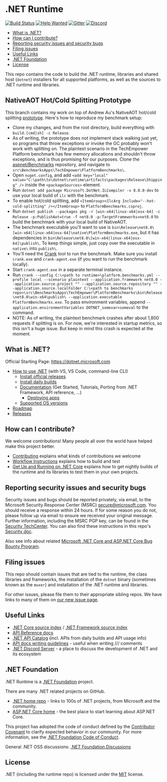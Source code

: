 # .NET Runtime

[![Build Status](https://dev.azure.com/dnceng-public/public/_apis/build/status/dotnet/runtime/runtime?branchName=main)](https://dev.azure.com/dnceng-public/public/_build/latest?definitionId=129&branchName=main)
[![Help Wanted](https://img.shields.io/github/issues/dotnet/runtime/help%20wanted?style=flat-square&color=%232EA043&label=help%20wanted)](https://github.com/dotnet/runtime/labels/help%20wanted)
[![Gitter](https://badges.gitter.im/Join%20Chat.svg)](https://gitter.im/dotnet/runtime)
[![Discord](https://img.shields.io/discord/732297728826277939?style=flat-square&label=Discord&logo=discord&logoColor=white&color=7289DA)](https://aka.ms/dotnet-discord)

* [What is .NET?](#what-is-net)
* [How can I contribute?](#how-can-i-contribute)
* [Reporting security issues and security bugs](#reporting-security-issues-and-security-bugs)
* [Filing issues](#filing-issues)
* [Useful Links](#useful-links)
* [.NET Foundation](#net-foundation)
* [License](#license)

This repo contains the code to build the .NET runtime, libraries and shared host (`dotnet`) installers for
all supported platforms, as well as the sources to .NET runtime and libraries.

## NativeAOT Hot/Cold Splitting Prototype
This branch contains my work on top of Andrew Au's NativeAOT hot/cold splitting [prototype](https://github.com/cshung/runtimelab/tree/private/bring-up-nativeaot). Here's how to reproduce my benchmark setup:
* Clone my changes, and from the root directory, build everything with `build.[cmd|sh] -c Release`.
* As of writing, the prototype does not implement stack walking just yet, so programs that throw exceptions or invoke the GC probably won't work with splitting on. The plaintext scenario in the TechEmpower Platform benchmark has few memory allocations and shouldn't throw exceptions, and is thus promising for our purposes. Clone the [aspnet/Benchmarks](https://github.com/aspnet/benchmarks) repository, and navigate to `src\BenchmarksApps\TechEmpower\PlatformBenchmarks\`.
* Open `nuget.config`, and add `<add key="local" value="C:\path\to\dotnet\runtime\artifacts\packages\Release\Shipping" />` inside the `<packageSources>` element.
* Run `dotnet add package Microsoft.DotNet.ILCompiler -v 8.0.0-dev` to use your local build of `ilc` with the benchmark.
* To enable hot/cold splitting, add `<ItemGroup><IlcArg Include="--hot-cold-splitting" /></ItemGroup>` to `PlatformBenchmarks.csproj`.
* Run `dotnet publish --packages pkg -r [win-x64|linux-x64|osx-64] -c Release -p:PublishAot=true -f net8.0 -p:TargetFrameworks=net8.0` to build the benchmark with your local build of NativeAOT.
* The benchmark executable you'll want to use is `bin\Release\net8.0\[win-x64|linux-x64|osx-64]\native\PlatformBenchmarks.exe`, but it has dependencies in `bin\Release\net8.0\[win-x64|linux-x64|osx-64]\publish\`. To keep things simple, just copy over the executable in `native\` into `publish\`.
* You'll need the [Crank](https://github.com/dotnet/crank) tool to run the benchmark. Make sure you install `crank.exe` and `crank-agent.exe` (if you want to run the benchmark locally).
* Start `crank-agent.exe` in a separate terminal instance.
* Run `crank --config C:\<path to runtime>\platform.benchmarks.yml --profile local --scenario plaintext --application.framework net8.0 --application.source.project "" --application.source.repository "" --application.source.localFolder C:\<path to benchmarks repo>\src\BenchmarksApps\TechEmpower\PlatformBenchmarks\bin\Release\net8.0\win-x64\publish\ --application.executable PlatformBenchmarks.exe`. To pass environment variables, append `--application.environmentVariables DOTNET_somevar=someval` to the command.
* NOTE: As of writing, the plaintext benchmark crashes after about 1,800 requests if splitting is on. For now, we're interested in startup metrics, so this isn't a huge issue. But keep in mind this crash is expected at the moment.

## What is .NET?

Official Starting Page: <https://dotnet.microsoft.com>

* [How to use .NET](https://docs.microsoft.com/dotnet/core/get-started) (with VS, VS Code, command-line CLI)
  * [Install official releases](https://dotnet.microsoft.com/download)
  * [Install daily builds](docs/project/dogfooding.md)
  * [Documentation](https://docs.microsoft.com/dotnet/core) (Get Started, Tutorials, Porting from .NET Framework, API reference, ...)
    * [Deploying apps](https://docs.microsoft.com/dotnet/core/deploying)
  * [Supported OS versions](https://github.com/dotnet/core/blob/main/os-lifecycle-policy.md)
* [Roadmap](https://github.com/dotnet/core/blob/main/roadmap.md)
* [Releases](https://github.com/dotnet/core/tree/main/release-notes)

## How can I contribute?

We welcome contributions! Many people all over the world have helped make this project better.

* [Contributing](CONTRIBUTING.md) explains what kinds of contributions we welcome
* [Workflow Instructions](docs/workflow/README.md) explains how to build and test
* [Get Up and Running on .NET Core](docs/project/dogfooding.md) explains how to get nightly builds of the runtime and its libraries to test them in your own projects.

## Reporting security issues and security bugs

Security issues and bugs should be reported privately, via email, to the Microsoft Security Response Center (MSRC) <secure@microsoft.com>. You should receive a response within 24 hours. If for some reason you do not, please follow up via email to ensure we received your original message. Further information, including the MSRC PGP key, can be found in the [Security TechCenter](https://www.microsoft.com/msrc/faqs-report-an-issue). You can also find these instructions in this repo's [Security doc](SECURITY.md).

Also see info about related [Microsoft .NET Core and ASP.NET Core Bug Bounty Program](https://www.microsoft.com/msrc/bounty-dot-net-core).

## Filing issues

This repo should contain issues that are tied to the runtime, the class libraries and frameworks, the installation of the `dotnet` binary (sometimes known as the `muxer`) and installation of the .NET runtime and libraries.

For other issues, please file them to their appropriate sibling repos. We have links to many of them on [our new issue page](https://github.com/dotnet/runtime/issues/new/choose).

## Useful Links

* [.NET Core source index](https://source.dot.net) / [.NET Framework source index](https://referencesource.microsoft.com)
* [API Reference docs](https://docs.microsoft.com/dotnet/api)
* [.NET API Catalog](https://apisof.net) (incl. APIs from daily builds and API usage info)
* [API docs writing guidelines](https://github.com/dotnet/dotnet-api-docs/wiki) - useful when writing /// comments
* [.NET Discord Server](https://aka.ms/dotnet-discord) - a place to discuss the development of .NET and its ecosystem

## .NET Foundation

.NET Runtime is a [.NET Foundation](https://www.dotnetfoundation.org/projects) project.

There are many .NET related projects on GitHub.

* [.NET home repo](https://github.com/Microsoft/dotnet) - links to 100s of .NET projects, from Microsoft and the community.
* [ASP.NET Core home](https://docs.microsoft.com/aspnet/core) - the best place to start learning about ASP.NET Core.

This project has adopted the code of conduct defined by the [Contributor Covenant](https://contributor-covenant.org) to clarify expected behavior in our community. For more information, see the [.NET Foundation Code of Conduct](https://www.dotnetfoundation.org/code-of-conduct).

General .NET OSS discussions: [.NET Foundation Discussions](https://github.com/dotnet-foundation/Home/discussions)

## License

.NET (including the runtime repo) is licensed under the [MIT](LICENSE.TXT) license.
